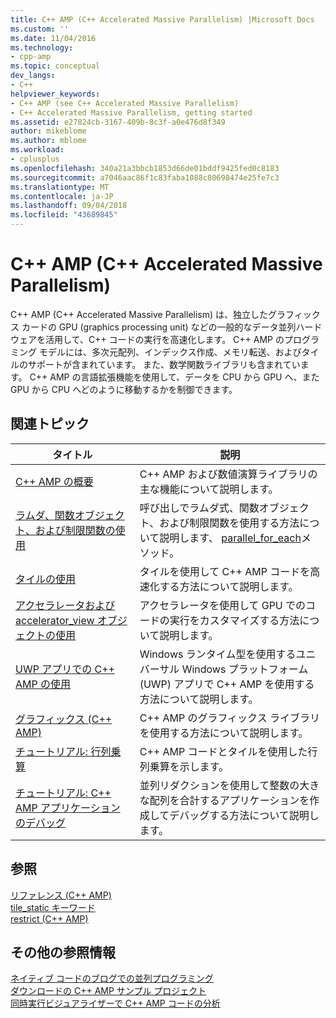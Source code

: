 ```yaml
---
title: C++ AMP (C++ Accelerated Massive Parallelism) |Microsoft Docs
ms.custom: ''
ms.date: 11/04/2016
ms.technology:
- cpp-amp
ms.topic: conceptual
dev_langs:
- C++
helpviewer_keywords:
- C++ AMP (see C++ Accelerated Massive Parallelism)
- C++ Accelerated Massive Parallelism, getting started
ms.assetid: e27824cb-3167-409b-8c3f-a0e476d8f349
author: mikeblome
ms.author: mblome
ms.workload:
- cplusplus
ms.openlocfilehash: 340a21a3bbcb1853d66de01bddf9425fed0c8183
ms.sourcegitcommit: a7046aac86f1c83faba1088c80698474e25fe7c3
ms.translationtype: MT
ms.contentlocale: ja-JP
ms.lasthandoff: 09/04/2018
ms.locfileid: "43689845"
---
```

# <a name="c-amp-c-accelerated-massive-parallelism"></a>C++ AMP (C++ Accelerated Massive Parallelism)
C++ AMP (C++ Accelerated Massive Parallelism) は、独立したグラフィックス カードの GPU (graphics processing unit) などの一般的なデータ並列ハードウェアを活用して、C++ コードの実行を高速化します。 C++ AMP のプログラミング モデルには、多次元配列、インデックス作成、メモリ転送、およびタイルのサポートが含まれています。 また、数学関数ライブラリも含まれています。 C++ AMP の言語拡張機能を使用して、データを CPU から GPU へ、また GPU から CPU へどのように移動するかを制御できます。  
  
## <a name="related-topics"></a>関連トピック  
  
|タイトル|説明|  
|-----------|-----------------|  
|[C++ AMP の概要](../../parallel/amp/cpp-amp-overview.md)|C++ AMP および数値演算ライブラリの主な機能について説明します。|  
|[ラムダ、関数オブジェクト、および制限関数の使用](../../parallel/amp/using-lambdas-function-objects-and-restricted-functions.md)|呼び出しでラムダ式、関数オブジェクト、および制限関数を使用する方法について説明します、 [parallel_for_each](reference/concurrency-namespace-functions-amp.md#parallel_for_each)メソッド。|  
|[タイルの使用](../../parallel/amp/using-tiles.md)|タイルを使用して C++ AMP コードを高速化する方法について説明します。|  
|[アクセラレータおよび accelerator_view オブジェクトの使用](../../parallel/amp/using-accelerator-and-accelerator-view-objects.md)|アクセラレータを使用して GPU でのコードの実行をカスタマイズする方法について説明します。|  
|[UWP アプリでの C++ AMP の使用](../../parallel/amp/using-cpp-amp-in-windows-store-apps.md)|Windows ランタイム型を使用するユニバーサル Windows プラットフォーム (UWP) アプリで C++ AMP を使用する方法について説明します。|  
|[グラフィックス (C++ AMP)](../../parallel/amp/graphics-cpp-amp.md)|C++ AMP のグラフィックス ライブラリを使用する方法について説明します。|  
|[チュートリアル: 行列乗算](../../parallel/amp/walkthrough-matrix-multiplication.md)|C++ AMP コードとタイルを使用した行列乗算を示します。|  
|[チュートリアル: C++ AMP アプリケーションのデバッグ](../../parallel/amp/walkthrough-debugging-a-cpp-amp-application.md)|並列リダクションを使用して整数の大きな配列を合計するアプリケーションを作成してデバッグする方法について説明します。|  
  
## <a name="reference"></a>参照  

[リファレンス (C++ AMP)](../../parallel/amp/reference/reference-cpp-amp.md)    
[tile_static キーワード](../../cpp/tile-static-keyword.md)    
[restrict (C++ AMP)](../../cpp/restrict-cpp-amp.md)  
  
## <a name="other-resources"></a>その他の参照情報  
 
[ネイティブ コードのブログでの並列プログラミング](http://go.microsoft.com/fwlink/p/?linkid=238472)  
[ダウンロードの C++ AMP サンプル プロジェクト](http://go.microsoft.com/fwlink/p/?linkid=248508)  
[同時実行ビジュアライザーで C++ AMP コードの分析](https://blogs.msdn.microsoft.com/nativeconcurrency/2012/03/09/analyzing-c-amp-code-with-the-concurrency-visualizer/)